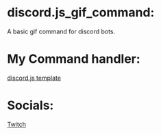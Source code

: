 # discord.js_gif_command:
A basic gif command for discord bots.
# My Command handler:
  [discord.js template][template]
# Socials:
  [Twitch][twitch]

 
[template]: https://github.com/javiers-code/discord.js_template

[twitch]: https://www.twitch.tv/caffeinated01
